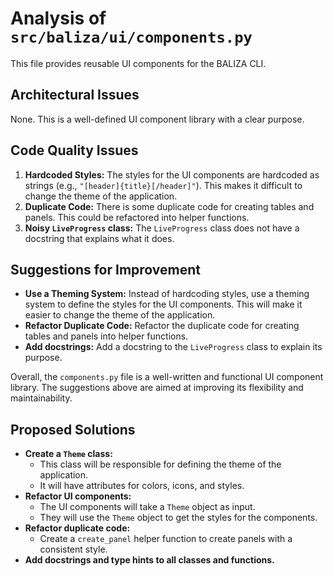 # Analysis of `src/baliza/ui/components.py`

This file provides reusable UI components for the BALIZA CLI.

## Architectural Issues

None. This is a well-defined UI component library with a clear purpose.

## Code Quality Issues

1.  **Hardcoded Styles:** The styles for the UI components are hardcoded as strings (e.g., `"[header]{title}[/header]"`). This makes it difficult to change the theme of the application.
2.  **Duplicate Code:** There is some duplicate code for creating tables and panels. This could be refactored into helper functions.
3.  **Noisy `LiveProgress` class:** The `LiveProgress` class does not have a docstring that explains what it does.

## Suggestions for Improvement

*   **Use a Theming System:** Instead of hardcoding styles, use a theming system to define the styles for the UI components. This will make it easier to change the theme of the application.
*   **Refactor Duplicate Code:** Refactor the duplicate code for creating tables and panels into helper functions.
*   **Add docstrings:** Add a docstring to the `LiveProgress` class to explain its purpose.

Overall, the `components.py` file is a well-written and functional UI component library. The suggestions above are aimed at improving its flexibility and maintainability.

## Proposed Solutions

*   **Create a `Theme` class:**
    *   This class will be responsible for defining the theme of the application.
    *   It will have attributes for colors, icons, and styles.
*   **Refactor UI components:**
    *   The UI components will take a `Theme` object as input.
    *   They will use the `Theme` object to get the styles for the components.
*   **Refactor duplicate code:**
    *   Create a `create_panel` helper function to create panels with a consistent style.
*   **Add docstrings and type hints to all classes and functions.**
